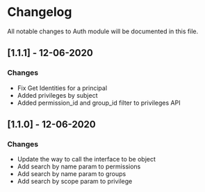 # Changelog
All notable changes to Auth module will be documented in this file.


## [1.1.1] - 12-06-2020
### Changes
- Fix Get Identities for a principal
- Added privileges by subject
- Added permission_id and group_id filter to privileges API
## [1.1.0] - 12-06-2020
### Changes
- Update the way to call the interface to be object
- Add search by name param to permissions
- Add search by name param to groups
- Add search by scope param to privilege